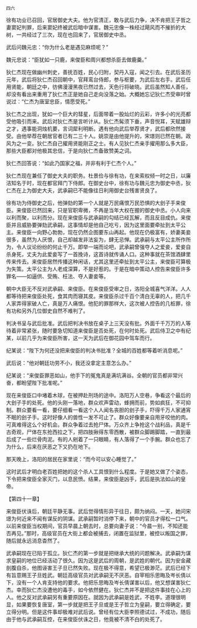     四六 

   徐有功业已召回，官居御史大夫。他为官清正，敢与武后力争，决不肯把王子哲之妻窦妃判罪，后来窦妃终被武后暗中谋害。魏元忠像一株经过飓风而不摧折的大树，一共经过了三次，现在也回来了，官居御史中丞。

   武后问魏元忠：“你为什么老是遇见麻烦呢？”

   魏元忠说：“臣犹如一只鹿，来俊臣和周兴都想杀臣去做鹿羹。”

   狄仁杰现在做幽州刺史，善抚百姓，民心归附，契丹入寇，闻之引去。在武后圣历元年，武后将狄仁杰召回朝中，官拜鸾台侍郎，参与枢要，为武后左右手。武后任用贤能，朝廷之中，彷佛漫漫黑夜已然过去，天色行将破晓。武后虽然知人善任，却没有看出来重用了狄仁杰正是她自己走向没落之始。大概她忘记狄仁杰受审时曾说过：“仁杰为唐室忠臣，情愿受死。”

   狄仁杰之出现，犹如一个巨大的彗星，后面带着一股灿烂的云彩，许多小的光亮都受他吸引而来。武后对狄仁杰是言听计从。狄仁杰髯须下垂，声音悦耳，天赋雄辩之才，遇事能洞烛机要，言词犀利明断。遇有他向武后举荐贤才，武后都欣然接受。由他举荐在朝居官者已有二三十人。姚崇是由他提升的，宋璟则已然在朝。政风为之一变。狄仁杰自己擢用贤能刚正之士。有人见狄仁杰亲手擢用那么多大臣，那些大臣都对他极其忠信，于是向狄仁杰备致赞美之词。

   狄仁杰回答说：“如此乃国家之福，并非有利于仁杰个人。”

   狄仁杰现在兼任了御史大夫的职务。杜景俭与徐有功，在来索权倾一时之日，以廉洁知名于时，现在都官拜门下侍郎。在御史台中，徐有功与魏元忠为御史中丞，狄仁杰在上为御史大夫，武承嗣已不能像往日利用御史台残害贤良了。

   徐有功为侍御史之后，他弹劾的第一个人就是万民痛恨万民恐惧的大刽子手来俊臣。来俊臣已然回来，只是官职卑微，不再是当年大权在握的御史中丞。小人向来以利而聚，以利而分。现在来俊臣与武承嗣的勾结已经瓦解，而且反目成仇。来俊臣并且威胁要弹劾武承嗣，这事情却是他自己吃亏，因为这里面要牵扯到太平公主。来俊臣一向野心勃勃，现在仍然企图要东山再起。他现在仍极富有，娇妻美妾很多，虽然为人厌恨，自己却越发非法妄为，肆无忌惮。武承嗣与太平公主所作所为，令人议论纷纷的何止千万。即举一端而论吧，武承嗣曾强夺人之爱妾，爱妾自杀身死，丈夫为此爱妾写了一首挽诗，这首诗就传诵人口。这种事就在茶馆酒肆里传来传去。来俊臣居然传播这种闲话，尤其这里还牵扯到太平公主，来俊臣可算极为失策。太平公主为人老成深算，不是好惹的。于是在暗中策动人控告来俊臣许多罪名——如逼供、受贿、枉法、夺人妻妾等。

   朝中大臣无不反对武承嗣、来俊臣。在来俊臣受审之日，洛阳全城喜气洋洋。人人都等待把来俊臣处死，食其肉而寝其皮。来俊臣杀过千百个清白无辜的人，把几千人家弄得家破人亡，真是万人痛恨。他犯的罪那样大，这次被人控告的几桩罪，徐有功和另外几位御史自然不难判了。

   判决书呈与武后批准。武后把判决书放在桌子上三天没有批。外面千千万万的人等待着非常紧张，随时要急切知道来俊臣是否处死，在何时处死。武后侍卫之中有纪某，以前几乎为来俊臣所害，这一天为武后在御花园中驾车而行。

   纪某说：“陛下为何还没把来俊臣的判决书批准？全城的百姓都等着听消息呢。”

   武后说：“他对朝廷功劳不小，我还没拿定主意怎么办。”

   纪某说：“来俊臣罪恶如山，他手下的冤鬼真是满坑满谷。全朝的官员都非常兴奋，都盼望陛下批准呢。”

   现在来俊臣口中堵着木球，在被押赴刑场的途中。洛阳万人空巷，争看这个最后的大刽子手的处死。他的头刚一落地，群众欢声雷动，蜂拥而前，势如疯狂，不可抑制。群众要看一看，要仔细看一看这个人人闻名丧胆的刽子手，吓得千万人家通宵不眠的刽子手。这时好像人的兽性一发不可止了。群众好像要亲自用牙咬他的肉。可真难得这么个好机会。群众争着过去抢尸体。万众齐上争抢这个战利品，真是千古奇观，尸体在东抢西拉之下，把四肢揪得东零西散，被群众脚踢脚踏，一直到最后成了一些烂骨肉泥。有的人剜着了一只眼睛，有人落得了一个手腕。群众也忘了为什么，后来在厌恶之下又扔在地下。

   那天晚上，洛阳的居民在家里说：“而今可以安心睡觉了。”

   这时武后才明白老百姓把她的这个杀人工具恨到什么程度。于是她又做了个姿态，下令把来俊臣全家灭门，以息民愤。结果，来俊臣是凶手，武后是执法如山的皇帝。

   【第四十一章】

   来俊臣伏诛后，朝廷平静无事。武后觉得情形异于往日，颇为纳闷。一天，她问宋璟为何近来不闻有谋反的阴谋。武承嗣暂时消停下来，朝中的官员才得松一口气。以前来俊臣当权期间，官员早晨上朝去时，总要向妻子说：“今晨一别，不知还能否再见。”那时，高级官员在大街上都会被捕去，闭置在监狱里，被控以叛国之罪，随后就永远消息杳然了。

   武承嗣现在已陷于孤立。狄仁杰的第一步就是把继承大统的问题解决。武承嗣为谋求皇嗣的地位已经活动了很久。因为这是武后的周朝，是武姓的朝代。因为安金藏剖腹自杀，他图诬害王子旦已然失败。现在极不得意，希望已极渺茫。武后已经下有旨意赐王子旦姓武。朝廷高级官员对武承嗣无不厌恶。自宰相乐思晦及岑长倩以下，没有一个人肯支持他的要求。他把乐思晦及岑长倩谋害以后，他又想谋害狄仁杰。幸而狄仁杰没遭他的毒手，如今依然健在。狄仁杰并不是把这件事挂在心上的人。他之反对武承嗣另有重要原因在。就因为武承嗣是姓武，不姓李。道理很明显，如果要恢复唐室，第一步就是把王子旦或是王子哲立为皇嗣，要立得确定，要立得分明。但是这件事却极难对武后说。曾经有位大臣李照德试过，不成功，随后由于他与武承嗣互控，在来俊臣伏诛之日，他竟被不清不白的处死了。

